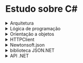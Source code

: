 # Estudo sobre C#
<details>
  <summary>Arquitetura</summary>
  <details>
    
  <summary>namespace,using e IDisposable</summary>

   ## namespace
 - namespace é uma propriedade usada como forma de agrupar e organizar código.Ela literalmente dá um nome para o espaço onde foi declarado tal código.
 - O namespace tem como objetivo melhorar a organização e permitir a declaração de variáveis com nome repetido, uma vez que para acessar essa variável é necessário informar o seu namespace. EXEMPLO
    ```C#
    nomeEspaço.nomeVariavel
    ```
 - Não é permitido declarar variáveis com mesmo nome dentro de um namespace

   ## using

   #### Importando namespace com using
 - Nesse contexto a propriedade using permite importar namespaces para utilizar no código.Sendo assim, using é semelhante ao **import** utilizada no java.
  ```C#
  using System;
  using System.Collections.Generic;

    class Program
    {
      static void Main()
      {
        List<string> myList = new List<string>(); // Não é necessário usar System.Collections.Generic
        Console.WriteLine("Hello, World!"); // Não é necessário usar System
      }
    }

  ```

  #### Declaração using para recursos descartáveis(IDisposable)
   - Nesse contexto, using é usado para lidar com classes que implementam interface **IDisposable** que são objetos que necessitam ter recursos liberados após o seu uso.

  ##### Sintaxe
  ```C#
  using(instancia do objeto){utilização do objeto e os seus métodos}
  ```
  ```C#
  using System;
  using System.Net.Http;
  using System.Threading.Tasks;

  class Program
  {
      static async Task Main()
      {
        using (HttpClient httpClient = new HttpClient())
        {
          string apiUrl = "https://jsonplaceholder.typicode.com/posts/1";
          HttpResponseMessage response = await httpClient.GetAsync(apiUrl);

          if (response.IsSuccessStatusCode)
          {
            string jsonResponse = await response.Content.ReadAsStringAsync();
            Console.WriteLine(jsonResponse);
          }
        } // O "using" garante que o HttpClient seja fechado e os recursos liberados aqui.
    }
}

  ```

   - Ao declarar dessa forma,aṕos a passagem do compilador pelo escopo do using, os recursos serão automaticamente liberados sem ser necessário a declaração explícita do fechamento.
  
  ## Objetos IDisposable
   - Objetos IDisposable são classes que implementam a interface IDisposable e necessitam ter os seus recursos fechados após o uso.
   - O não fechamento desses recursos pode ocasionar vazamento de memória e perca de performance

  #### Como identificar uma classe que implementa a interface IDisposable ?
   - Se você estiver trabalhando com uma classe que interaja com recursos externos (por exemplo, abrindo arquivos ou estabelecendo conexões de rede), é importante considerar a liberação adequada desses recursos quando a classe não for mais necessária.

  #### Fechamento explícito de um objeto IDisposable
  ```C#
using System;
using System.Net.Http;
using System.Threading.Tasks;

class Program
{
    static async Task Main()
    {
        HttpClient httpClient = new HttpClient();
        string apiUrl = "https://jsonplaceholder.typicode.com/posts/1";
        HttpResponseMessage response = await httpClient.GetAsync(apiUrl);

        if (response.IsSuccessStatusCode)
        {
            string jsonResponse = await response.Content.ReadAsStringAsync();
            Console.WriteLine(jsonResponse);
        }

        // Não estamos usando "using", então precisamos explicitamente chamar Dispose() para liberar os recursos.
        httpClient.Dispose();
    }
}

  ```


  </details>
</details>
<details>
  <summary>Lógica de programação</summary>

  ## Imprimindo e capturando valores no console
  
  #### Console.WriteLine()
   - printa e quebra linha
  
  #### Console.Write();
   - apenas printa

  #### Console.ReadLine();
   - Esse método e suas variáveis abre um input para o usuário.

  #### Console.Clear();
   - limpa o console
  
  <details>
    <summary>Sintaxes</summary>

  #### foreach
```C#
foreach(tipo variavel in nomeArray){}
```

  #### Dicionario
   - No C# um dicionário é semelhante a um objeto em javascript.

  **Sintaxe de declaração**
  ```C#
  Dictionary<TipoChave(TKey), TipoValor(TValue)> nomeVariavel = new Dictionary<TipoChave(TKey), TipoValor(TValue)>();

  ```

  **Adição de elementos**
  ```C#
  nomeVariavel.Add("nomeCarro","onix");
  nomeVariavel.Add("nomeMarca","chevrolet");
  nomeVariavel.Add("cor", "branco");
  ```

  **Remoção de elementos**
  ```C#
  meuDicionario.Remove("um");

  ```
  
  **Recuperando valores**
   - Para ter acesso a algum valor, basta usar a chave.
  ```C#
  String nomeCarro = meuDicionario["nomeCarro"];  //onix
  ```

  **TryGetValue**
   - Pega o valor de uma chave
  ```
  if(nomeArray.TryGetValue("chave", out tipoVarial nomeVarial)){
  }
  ```
  *Caso a chave exista no dicionário nomeArray, o valor da chave será guardado em nomeVarial*

  **Exemplo**
  ```C#
  Dictionary<string, string> dicionario = new Dictionary<string, string>();

        // Adicione algumas palavras ao dicionário
        dicionario["apple"] = "maçã";
        dicionario["banana"] = "banana";
        dicionario["car"] = "carro";

        // Tente obter a tradução de uma palavra
        string palavra = "apple";
        string traducao;

        if (dicionario.TryGetValue(palavra, out traducao))
        {
            Console.WriteLine($"A tradução de '{palavra}' é '{traducao}'.");
        }
  ```

  **ContainsKey**
   - Verifica se uma chave está presente em um dicionário
   - Retorna true/false

  ```C#
  nomeArray.ContainsKey(nomeChave)
  ```

  **Iteração sobre elementos**
  ```C#
  foreach (var x in meuDicionario){
    string chave = x.Key;
    int valor = x.Value;
    Console.WriteLine($"Chave: {chave}, Valor: {valor}");
}

  ```
  </details>
</details>
<details>
  <summary>Orientação a objetos</summary>
  <details>
    <summary>Visibilidade, atributos e encapsulamento</summary>
    
  ## Visibilidade
    
  - **public ->** atributos e metodos visiveis em qualquer classe
  - **private ->** atributos e metodos visiveis apenas na classe onde sao criadas
  - **protected ->** atributos e metodos visiveis em classes onde sao criados ou herdados

  - Geralmente um atributo privado e usado para esconder a lógica ou a regra de negocio de algo e
  o seu valor e obtido atraves de um método publico

  Exemplo
  ```C#
  public class CalculaNota{
    public double nota1;
    public double nota2;

    private double media(){
      return (nota1 + nota2)/2
    }

    public void resultado(){
      Console.Write($"O resultado é {media()}")
    }
  }
  ```
  ```C#
  using System;

  class Application{
    static void Main(string[] args){
      CalculaNota calculaNota = new CalculaNota();
      calculaNota.nota1 = 5;
      calculaNota.nota2 = 7;
      calculaNota.resultado();
    }

  }
```
 - Nesse caso, os atributos e o método resultado são de visibilidade publica e apenas o metodo media possui visibilidade privada, pois o objetivo é esconder a sua logica e apenas devolver o cálculo através do método resultado.

## Encapsulamento

 - Para atribuir o encapsulamento ao atributo privado, é necessário criar um atributo publico com o mesmo nome do atributo privado, mas a inicial deve ser em maiúsculo e no escopo desse novo atributo, basta declarar o get e set.

**Exemplo**
```C#
private string nome;
public string Nome{
  get{return nome;}
  set{nome = value;}
}
```
*Atribuindo valor (SET)*
```C#
Pessoa pessoa1 = new Pessoa();
pessoa1.Nome = "Athos";
```
*Acessando valor (GET)*
```C#
Console.Write(pessoa1.Nome);
```
  </details>
  <details>
    <summary>Herança e polimorfismo</summary>
     - Sintaxe de herança
      - Classe filhos : Classe Herdada

  - Sintaxe de polimorfismo
    - O metodo original recebe: visibilidade virtual tipo nome(){}
    - O metodo sobrescrito recebe: visibilidade override tipo nome(){}

  ## namespace
  
  ## Internal class

  
  </details>
</details>

<details>
  <summary>HTTPClient</summary>

  ## HttpClient
- Biblioteca usada para fazer solicitações HTTP a serviços web, como consumir APIs.

  <details>
      <summary>Requisições</summary>
    <details>
      <summary>Classe HttpResponseMessage</summary>  
        
    ## Classe HttpResponseMessage

    - Classe utilizada para manipular e tratar respostas de requisições
    - Essa classe terá o primeiro contato com a resposta da requisição ainda no formato JSON e para ler a resposta é necessário primeiro converter a response para uma string e após isso transformar para um array ou objeto através do pacote Newtonsoft.

    ```C#
    HttpResponseMessage response = await httpClient.GetAsync(apiUrl);
    ```

    ### Métodos importantes da classe

    **EnsureSuccessStatusCode()**

    - Usado para verificar se uma resposta HTTP foi bem sucedida
    - Caso a requisicao não for bem sucedida, uma execeção sem tratamento será lançada, caso o erro não ocorra, a execução continua e o método não retorna nada.
    

  ```C#
  using System;
  using System.Net.Http;
  using System.Threading.Tasks;

  class Program
  {
      static async Task Main()
      {
          // Crie uma instância de HttpClient.
          using (HttpClient httpClient = new HttpClient())
          {
              string apiUrl = "https://jsonplaceholder.typicode.com/posts/101"; // URL inválida

              try
              {
                  // Faça uma solicitação GET.
                  HttpResponseMessage response = await httpClient.GetAsync(apiUrl);

                  // Verifique se a solicitação foi bem-sucedida.
                  response.EnsureSuccessStatusCode();

              }
              catch (HttpRequestException ex)
              {
                  // Trate a exceção se a solicitação não foi bem-sucedida.
                  Console.WriteLine("Erro na solicitação: " + ex.Message);
              }
          }
      }
    }

  ```
  ### Propriedades mais importantes da classe

  <details>
    <summary>Content</summary>
    
  ## content
   - Propriedade usada para acessar o conteúdo da resposta HTTP
   - Essa propriedade é do tipo HttpContent que fornece métodos para ler o conteúdo da resposta
  ```C#
  HttpClient httpClient = new HttpClient()                           
  string apiUrl = "https://api.example.com/data";                    // URL da requisiç~cao
  HttpResponseMessage response = httpClient.GetAsync(apiUrl).Result; // Classe utilizada para receber e manipular uma response por meio de métodos e propriedades 
  
  HttpContent content = response.Content;                          // A propriedade Content contém o conteúdo da resposta.
  ```
   ### Método ReadAsStringAsync()
    - Usado para ler o conteúdo como uma string,utilizado para conteúdo JSON
    ```C#
    string contentString = await content.ReadAsStringAsync();
    ```

  </details>
  <details>
    <summary>StatusCode</summary>

    ## StatusCode
    - Propriedade usada para retornar o código de status da resposta HTTP
    - A variável que contém o retorno é do tipo HttpStatusCode
    ```C#
    using System.Net.Http;

    // Crie uma instância de HttpClient
    using (HttpClient httpClient = new HttpClient())
    {
      string apiUrl = "https://api.example.com/data";
      HttpResponseMessage response = httpClient.GetAsync(apiUrl).Result;
    }

    ```
    ```C#
    // A propriedade StatusCode contém o código de status da resposta.
    HttpStatusCode status = response.StatusCode;

    if (status == HttpStatusCode.OK)
    {
        Console.WriteLine("A solicitação foi bem-sucedida (código 200 - OK).");
    }
    else if (status == HttpStatusCode.NotFound)
    {
      Console.WriteLine("A solicitação não encontrou o recurso (código 404 - Not Found).");
    }
    // Outros casos de verificação de códigos de status podem ser adicionados conforme necessário.

    ```
    </details>
    <details>
      <summary>IsSuccessStatusCode</summary>

    ## IsSuccessStatusCode
    - Verifica se o código de status da requisição foi bem sucedido
    - Devolve um boleano

    ```C#
    using System;
    using System.Net.Http;

    // Crie uma instância de HttpClient
    using (HttpClient httpClient = new HttpClient())
    {
      string apiUrl = "https://api.example.com/data";
      HttpResponseMessage response = httpClient.GetAsync(apiUrl).Result;

      // Use o método IsSuccessStatusCode para verificar se a solicitação foi bem-sucedida.
      if (response.IsSuccessStatusCode)
      {
          // A solicitação foi bem-sucedida, continue o processamento da resposta.
          string content = response.Content.ReadAsStringAsync().Result;
          Console.WriteLine("Conteúdo da resposta: " + content);
      }
      else
      {
          // A solicitação não foi bem-sucedida, lide com o erro de acordo.
          Console.WriteLine("A solicitação falhou com o código de status: " + (int)response.StatusCode);
      }
    }

    ```

    </details>
  

    </details>
    <details>
      <summary>Método GET</summary>
    
    ## Método GET
    ### Sintaxe do método GET
    - GetAsync();

    ```C#
    HttpClient httpClient = new HttpClient();
    string endeApi = endereço url da api
    HttpResponseMessage response = awai httpClient.GetAsync(endeApi);
    ``` 
      
    </details>
    <details>
      <summary>Método POST</summary>
    </details>
    <details>
      <summary>Método PUT</summary>
    </details>
    <details>
      <summary>Método DELETE</summary>
    </details>
  </details>
</details>
      
<details>
  <summary>Newtonsoft.json</summary>

  ## Newtonsoft.json
  - É uma biblioteca de serialização e desserialização de JSON que oferece uma maneira fácil de converter objetos C# em JSON e vice-versa.

  ### Serialização
  - Consiste em transformar um objeto ou string para o formato JSON
  - A serialização é usada para enviar dados por uma rede

  ### Desserialização
  - Consiste em transformar o objeto JSON em uma string ou objeto que pode ser lido pelo compilador.
  
  <details>
    <summary>Classe JsonConvert</summary>

  ## JsonConvert
  - Classe estática que fornece métodos para realizar operações relacionadas ao JSON

  ### SerializeObject
  - Recebe um objeto e devolve uma string JSON
  ```C#
  Person person = new Person { Name = "John", Age = 30 };
  string json = JsonConvert.SerializeObject(person);
  ```
  ### DeserializeObject
  - Recebe uma string JSON e devolve um objeto
  ```C#
  string json = @"{'Name':'Jane','Age':25}";
  Person person = JsonConvert.DeserializeObject<Person>(json);
  ```
    
  </details>
  
</details>

<details>
  <summary>biblioteca JSON.NET</summary>
    <details>
      <summary>Classe JArray</summary>

  ## JArray
  - Essa classe serve para representar arrays em formato JSON.
  - A classe JObject possui as mesmas características de JArray
  - Ambas as classes, JObject e JArray, herdam de JToken, o que significa que podem ser usadas de maneira genérica quando você não sabe se está trabalhando com um objeto JSON ou uma matriz JSON.
  
  **Importante :** 
  
  *A classe não é responsável pela desserialização completa de um JSON em um objeto C#. O JArray é útil quando você precisa interagir com dados em formato JSON sem convertê-los em objetos C#.*

  ### Serialização
  - Convertendo um array para JSON
  ```C#
  string json = nomeArray.ToString();
  ```
  ### Desserialização
  - Convertendo uma string JSON para um Array usando o método JArray.Parse
  ```C#
  string json = "[1, 2, 3, 4, 5]";
  JArray jsonArray = JArray.Parse(json);
  ```
    
    
  </details>
  
  <details>
    <summary>JToken</summary>
  
  ## JToken
  -  Ela é a classe base para muitos tipos de objetos que representam elementos em estruturas JSON, como objetos, matrizes, valores simples (números, strings, booleanos) e nulos.
  -  A classe JToken define várias propriedades e métodos comuns que são compartilhados por suas classes derivadas, incluindo JObject, JArray, JValue, JProperty
  -  Então muitas variaveis que recebem valores dessas classes podem ser do tipo JToken
    
  </details>
</details>

<details>
  <summary>API .NET</summary>

<details>
  <summary>Pastas e arquitetura do projeto</summary>
  
 ## Pastas e arquitetura do projeto.

 <details>
   <summary>Models</summary>
   
   ### Models
   *Aqui as classes são definidas.*
   
   **Anotações**
   
   **Table**
   - permite definir o nome da tabela no banco de dados.
  ```java
  [Table("Produtos")]
  public class Produto
  {
    // Propriedades da entidade Produto
  }
  ```

  **Auto incremente**
  - Declara o atributo como uma coluna auto-incrementável no banco de dados.
 ```c#
 [DatabaseGenerated(DatabaseGeneratedOption.Identity)]
 ```

  **Key**
   - Indica que uma propriedade é a chave primária da entidade.
  ```java
  [Key]
  public int ClienteId { get; set; }
  ```

  **Required**
   - Indica que o preenchimento de uma propriedade é obrigatória.
  ```java
  [Required]
  public string Nome { get; set; }
  ``` 
   
 </details>
 <details>
   <summary>Controller</summary>
   
   ## Método GET
   
   ### Controllers
   *Contém as classes que definem os controladores da API e as ações que correspondem às solicitações.*
 
   #### ControllerBase
   -  fornece funcionalidades comuns e recursos que os controllers usam para atender às solicitações HTTP e enviar respostas aos clientes
   
   #### Route
   - Define o endpoint de um classe controlador
   
   #### ApiController
   - indica que esta classe é um Controller de API.
   
   #### HttpGet
   - Define qual será o verbo HTTP que um método irá responder após uma requisição para o endpoint da classe

   ```c#
  using Microsoft.AspNetCore.Mvc;

  [Route("api/[controller]")]
  [ApiController]
  public class MeuController : ControllerBase
  {
      // GET api/meu
      [HttpGet]
      public IActionResult Get()
      {
        // Lógica para buscar dados e retornar uma resposta HTTP
        var dados = new { Nome = "Exemplo", Descricao = "Isso é um exemplo." };
        return Ok(dados);
      }
   }

   ```
   ## Método POST
  
   #### FromBody
   - Especifica que o modelo de dados deve ser extraído do corpo da requisição.

  ```c#
  using Microsoft.AspNetCore.Mvc;
  using System;

  [Route("api/[controller]")]
  [ApiController]
  public class ExemploController : ControllerBase
  {
    
    [HttpPost]
    public IActionResult Post([FromBody] ModeloDeDados modelo){
    }
  }
  ```




   
 </details>
 **Services**
  - Contém classes que fornecem lógica de negócios e serviçoes para os controladores.Essa classe ajuda  a manter o código do controlador enxuto,movendo a lógica complexa para classes de serviço.

</details>

<details>
  <summary>Relacionamento</summary>

  ## Relacionamento

  ### Passo a passo de um relacionamento
   - Criacão da classe.
   - Adicionar na classe Context as propriedades que irão representar as classes no banco de dados.
   - Relacionamento.

  #### Classe DbContext
   - A classe ficará guardada dentro de uma pasta chamada Data
   - Classe fundamental no Entity Framework (EF), que é um ORM (Object-Relational Mapping).
   - Desempenha um papel crucial na interação entre as classes da aplicação e o banco de dados.

  ```c# 
  public DbSet<nomeClasse> nomeVariavel { get; set; }
  ```
   -  Define uma propriedade que representa a tabela no banco de dados para a uma determinada entidade.

  #### Relacionamento utilizando public virtual ou OnModelCreating
   - No caso de relacionamentos do tipo 1:1 e 1:N, o public virtual pode ser usado tranquilamente ou até mesmo omitido,pois o Entity Framework irá entender o relacionamento.
   - O método OnModelCreating é indicado para relacionamento do tipo N:N,pois exigem configurações específicas como chave primária,estrangeira e etc.
  
  #### Método OnModelCreating
   - Usado para configurar o modelo de dados do aplicativo.
   - Permite definir como as entidades são mapeadas para tabelas no banco de dados.
   - ```Argumento modelBuilder``` usado para definir o modelo de dados e o mapeamento das entidades,bem como as suas chaves e relacionamento

  #### modelBuilder.Entity<ClasseModelo>
   -  Usado para obter uma instância do EntityTypeBuilder para uma determinada classe de entidade. O EntityTypeBuilder é uma classe que fornece uma API fluente para configurar o mapeamento de uma classe de entidade para uma tabela no banco de dados.
   -  Dentro do generics é passada a classe que você deseja configurar e mapear para o modelo relacional.

  ##### Métodos do modelBuilder
  
  ```c# 
  HasKey(ug --> new {ug.UsuarioId, ig.GrupoId});
  ```
   - Lê-se: A entidade UsuarioGrupo terá como chave primária a combinação das propriedades UsuarioId e GrupoId.
   - Tradução HasKey: "Tem chave"
   - Configura a chave primária da entidade UsuarioGrupo.Ela indica que a chave primária é uma combinação das propriedades `UsuarioId` e `GrupoId`
  
  ```c#
    HasOne(x --> x.y)
  ```
   - Lê-se: a entidade x possui uma referência para a entidade y
   - Tradução HasOne: "Tem um"

  ```c#
    WithMany(x --> x.y)
  ```
   - lê-se: A entidade x  pode estar relacionada a muitos objetos y
   - Tradução WithMany: "Com muitos"
  
  ```c#
  HasForeignKey(x --> x.y)
  ```
   - lê-se: A entidade x possui como chave estrangeira o atributo UsuarioId.
   - Tradução HasForeignKey: "Tem chave estrangeira"



<details>
  <summary>Relacionamento 1:1</summary>

  ## Relacionamento entre Cinema e Endereco

 - Um cinema deve conter obrigatoriamente um endereço.
 - Um endereço não precisa ter um cinema para existir.
 - Um cinema deve possuir no máximo um único endereço.
 - Na tebela cinema, deve existir uma coluna para fazer refência a um cinema.
 - A maneira de indicar que essas duas tabelas possuem um relacionamento é adicionando o atributo public virtual.

  ### Criação das classes
```c#
public class Cinema
    {
        [Key]
        [Required]
        public int Id { get; set; }
        [Required(ErrorMessage = "O campo de nome é obrigatório.")]
        public string Nome { get; set; }
        public int EnderecoId { get; set; }
        public virtual Endereco Endereco { get; set; }

    }
```
```c#
 public class Endereco
    {
        [Key]
        [Required]
        public int Id { get; set; }
        public string Logradouro { get; set; }
        public int Numero { get; set; }
        public virtual Cinema Cinema { get; set; }
    }
```

### Contexto entre as classes e o banco de dados.

```c#
public class FilmeContext : DbContext
{
  public FilmeContext(DbContextOptions<FilmeContext> opts) : base(opts)
  {
  }

  public DbSet<Cinemas>Cinemas{get;set;}
  public DbSet<Endereco>Enderecos{get;set;}

}
```
  
</details>
<details>
  <summary>Relacionamento 1:N</summary>
  
  ## Relacionamento entre Sessão e Filme

 - Para uma seção existir, é necessário que ela esteja associada a um filme.
 - Uma secão deve estar associada no máximo a um único filme.
 - Um filme pode ter várias seções.

 ### Criação das classes
```c#
using System.ComponentModel.DataAnnotations;

namespace FilmesApi.Models
{
    public class Sessao
    {
        [Key]
        [Required]
        public int Id { get; set; }

        [Required]
        public int FilmeId { get; set; }

        public virtual Filme Filme { get; set; }
    }
}
```
```c#
using System.ComponentModel.DataAnnotations;

namespace FilmesApi.Models;

public class Filme
{
    [Key]
    [Required]
    public int Id { get; set; }

    [Required(ErrorMessage = "O título do filme é obrigatório")]
    public string Titulo { get; set; }

    [Required(ErrorMessage = "O gênero do filme é obrigatório")]
    [MaxLength(50, ErrorMessage = "O tamanho do gênero não pode exceder 50 caracteres")]
    public string Genero { get; set; }

    [Required]
    [Range(70, 600, ErrorMessage = "A duração deve ter entre 70 e 600 minutos")]
    public int Duracao { get; set; }

    public virtual ICollection<Sessao> Sessoes { get; set; }
}
```
### Contexto entre as classes e o banco de dados
```c#
public class FilmeContext : DbContext
{
  public FilmeContext(DbContextOptions<FilmeContext> opts) : base(opts)
  {
  }

  public DbSet<Cinemas>Cinemas{get;set;}
  public DbSet<Endereco>Enderecos{get;set;}
  public DbSet<Filme>Filmes{get;set;}

}
```
  
</details>

<details>
  <summary>Relacionamento N:N</summary>

  ## Relacionamento entre Filme e Cinema
   - Um filme pode estar associado a vários cinemas.
   - Um cinema pode estar associado a vários filmes.

  ### Criando as classes.
   - o id do cinema foi removido
  
```c#
{
  public class Sessao
  {

    public int? FilmeId { get; set; }
    public virtual Filme Filme { get; set; }
    public int? CinemaId { get; set; }
    public virtual Cinema Cinema { get; set; }
  }
}
```

### Contexto entre as classes e o banco de dados
```c#
protected override void OnModelCreating(ModelBuilder builder)
{
  builder.Entity<Sessao>()
    .HasKey(sessao => new { sessao.FilmeId, sessao.CinemaId });

  builder.Entity<Sessao>()
    .HasOne(sessao => sessao.Cinema)
    .WithMany(cinema => cinema.Sessoes)
    .HasForeignKey(sessao => sessao.CinemaId);

  builder.Entity<Sessao>()
    .HasOne(sessao => sessao.Filme)
    .WithMany(filme => filme.Sessoes)
    .HasForeignKey(sessao => sessao.FilmeId);
}
```
</details>


</details>
 
<details>
  <summary>Conexão com o banco de dados</summary>

  ## Conexão com o banco de dados
  
  ### Contexto: Configuração entre as classes e o banco de dados

  **Dependências a serem instaladas**
  
  ```
  dotnet add package Microsoft.EntityFrameworkCore
  dotnet add package Microsoft.EntityFrameworkCore.Tools
  ```

  ### Configurando o banco de dados
  ```
  {
    "Logging": {
      "LogLevel": {
        "Default": "Information",
        "Microsoft.AspNetCore": "Warning"
      }
    },
    "AllowedHosts": "*",
    "ConnectionStrings": {
      "ApplicationDbConnection": "server=localhost;database=filme;user=root;password=root"
    }
  }
  ```

  ### Conectando o banco

  **Dependências do MySQL**
  ```
  dotnet add package Pomelo.EntityFrameworkCore.MySql
  dotnet add package MySql.Data.EntityFrameworkCore
  ```
  
  **Arquivo Program.cs**
  ```c#
  using FilmesApi.Data;
  using Microsoft.EntityFrameworkCore;

  var builder = WebApplication.CreateBuilder(args);

  var connectionString = builder.Configuration.GetConnectionString("ApplicationDbConnection");

  builder.Services.AddDbContext<FilmeContext>(opts =>
    opts.UseMySql(connectionString, ServerVersion.AutoDetect(connectionString)));
  ```
  
</details>
  
</details>

</details>




















